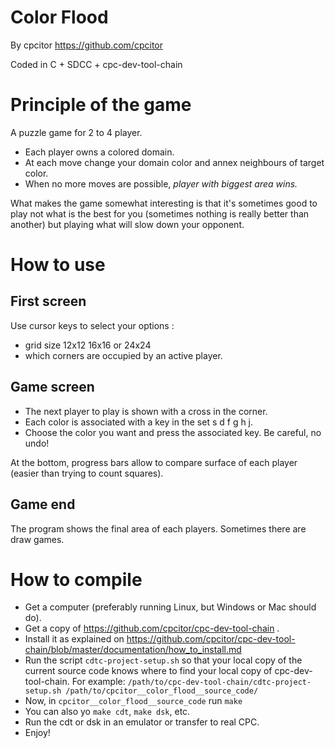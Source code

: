 # Color Flood

By cpcitor https://github.com/cpcitor

Coded in C + SDCC + cpc-dev-tool-chain

# Principle of the game

A puzzle game for 2 to 4 player.

* Each player owns a colored domain.
* At each move change your domain color and annex neighbours of target color.
* When no more moves are possible, *player with biggest area wins.*

What makes the game somewhat interesting is that it's sometimes good
to play not what is the best for you (sometimes nothing is really
better than another) but playing what will slow down your opponent.

# How to use

## First screen

Use cursor keys to select your options :

* grid size 12x12 16x16 or 24x24
* which corners are occupied by an active player.

## Game screen

* The next player to play is shown with a cross in the corner.
* Each color is associated with a key in the set s d f g h j.
* Choose the color you want and press the associated key.  Be careful, no undo!

At the bottom, progress bars allow to compare surface of each player
(easier than trying to count squares).

## Game end

The program shows the final area of each players.
Sometimes there are draw games.

# How to compile

* Get a computer (preferably running Linux, but Windows or Mac should do).
* Get a copy of https://github.com/cpcitor/cpc-dev-tool-chain .
* Install it as explained on https://github.com/cpcitor/cpc-dev-tool-chain/blob/master/documentation/how_to_install.md
* Run the script `cdtc-project-setup.sh` so that your local copy of the current source code knows where to find your local copy of cpc-dev-tool-chain. For example: `/path/to/cpc-dev-tool-chain/cdtc-project-setup.sh /path/to/cpcitor__color_flood__source_code/`
* Now, in `cpcitor__color_flood__source_code` run `make`
* You can also yo `make cdt`, `make dsk`, etc.
* Run the cdt or dsk in an emulator or transfer to real CPC.
* Enjoy!
